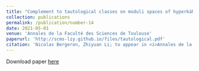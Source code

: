 ```yaml
---
title: "Complement to tautological classes on moduli spaces of hyperkähler manifolds"
collection: publications
permalink: /publication/number-14
date: 2021-05-01
venue: 'Annales de la Faculté des Sciences de Toulouse'
paperurl: 'http://scms-lzy.github.io/files/tautological.pdf'
citation: 'Nicolas Bergeron, Zhiyuan Li; to appear in <i>Annales de la Faculté des Sciences de Toulouse</i>.'
---
```


Download paper [here](http://scms-lzy.github.io/files/tautological.pdf)
